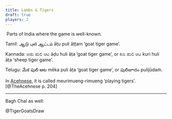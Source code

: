 ```yaml
---
title: Lambs & Tigers
draft: true
players: 2
---
```


<Image
    src="../../maps/LambsAndTigers.svg"
    alt="">
Parts of India where the game is well-known.
</Image>

Tamil: <span lang="ta" class="aka">ஆடு புலி ஆட்டம்</span> <span lang="ta-Latn" class="aka">āṭu puli āṭṭam</span> ‘goat tiger game’.

Kannada: <span lang="kn" class="aka">ಆಡು ಹುಲಿ ಆಟ</span> <span lang="kn-Latn" class="aka">āḍu huli āṭa</span> ‘goat tiger game’, or <span lang="kn" class="aka">ಕುರಿ ಹುಲಿ ಆಟ</span> <span lang="kn-Latn" class="aka">kuri huli āṭa</span> ‘sheep tiger game’.

Telugu: <span lang="te" class="aka">మేక పులి ఆట</span> <span lang="te-Latn" class="aka">mēka puli āṭa</span> ‘goat tiger game’, or <span lang="te" class="aka" class="aka">పులిజూదం</span> <span lang="te-Latn">pulijūdaṁ</span>.

In [Acehnese](https://en.wikipedia.org/wiki/Acehnese_language), it is called <span lang="ace" class="aka">meurimueng-rimueng</span> ‘playing tigers’.[@TheAcehnese p. 204]


---

Bagh Chal as well:

@TigerGoatsDraw
